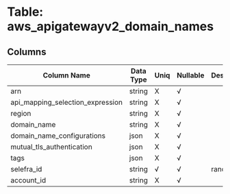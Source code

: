 # Table: aws_apigatewayv2_domain_names

## Columns 

|  Column Name   |  Data Type  | Uniq | Nullable | Description | 
|  ----  | ----  | ----  | ----  | ---- | 
| arn | string | X | √ |  | 
| api_mapping_selection_expression | string | X | √ |  | 
| region | string | X | √ |  | 
| domain_name | string | X | √ |  | 
| domain_name_configurations | json | X | √ |  | 
| mutual_tls_authentication | json | X | √ |  | 
| tags | json | X | √ |  | 
| selefra_id | string | √ | √ | random id | 
| account_id | string | X | √ |  | 


